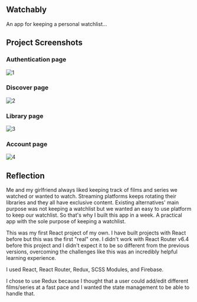 ## Watchably
An app for keeping a personal watchlist...

## Project Screenshots 

### Authentication page
![1](https://user-images.githubusercontent.com/111198925/210980656-d67bf5cc-1884-45e6-a981-2c81e81e6fbb.png)
### Discover page
![2](https://user-images.githubusercontent.com/111198925/210985200-86da08e0-97d3-4fc0-aa76-e4e23300f177.png)
### Library page
![3](https://user-images.githubusercontent.com/111198925/210985482-df725788-6321-464b-8eee-64d5c6f6c8e4.png)
### Account page
![4](https://user-images.githubusercontent.com/111198925/210985511-54b1fc93-736b-4aa6-9e11-98333081efe3.png)

## Reflection

   Me and my girlfriend always liked keeping track of films and series we watched or wanted to watch. Streaming platforms keeps rotating their libraries and they all have exclusive content. Existing alternatives' main purpose was not keeping a watchlist but we wanted an easy to use platform to keep our watchlist. So that's why I built this app in a week. A practical app with the sole purpose of keeping a watchlist.
   
   This was my first React project of my own. I have built projects with React before but this was the first "real" one. I didn't work with React Router v6.4 before this project and I didn't expect it to be so different from the previous versions, overcoming the challenges like this was an incredibly helpful learning experience.
   
   I used React, React Router, Redux, SCSS Modules, and Firebase. 
   
   I chose to use Redux because I thought that a user could add/edit different films/series at a fast pace and I wanted the state management to be able to handle that.
